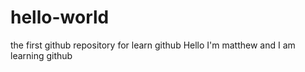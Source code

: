 # hello-world
the first github repository for learn github
Hello I'm matthew and I am learning github
